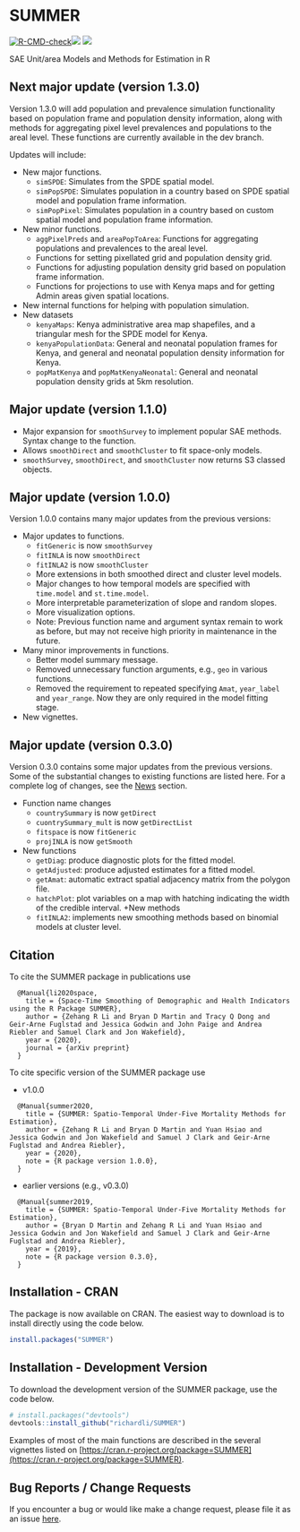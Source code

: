 # SUMMER
[![R-CMD-check](https://github.com/richardli/SUMMER/workflows/R-CMD-check/badge.svg)](https://github.com/richardli/SUMMER/actions)[![](https://cranlogs.r-pkg.org/badges/SUMMER)](https://cran.r-project.org/package=SUMMER) [![](https://cranlogs.r-pkg.org/badges/grand-total/SUMMER?color=orange)](https://cran.r-project.org/package=SUMMER)

SAE Unit/area Models and Methods for Estimation in R

## Next major update (version 1.3.0)
Version 1.3.0 will add population and prevalence simulation functionality based on population frame and population density information, along with methods for aggregating pixel level prevalences and populations to the areal level. These functions are currently available in the dev branch. 

Updates will include: 
+ New major functions.
    * ``simSPDE``: Simulates from the SPDE spatial model.
    * ``simPopSPDE``: Simulates population in a country based on SPDE spatial model and population frame information.
    * ``simPopPixel``: Simulates population in a country based on custom spatial model and population frame information.
+ New minor functions.
    * ``aggPixelPreds`` and ``areaPopToArea``: Functions for aggregating populations and prevalences to the areal level.
    * Functions for setting pixellated grid and population density grid.
    * Functions for adjusting population density grid based on population frame information.
    * Functions for projections to use with Kenya maps and for getting Admin areas given spatial locations.
+ New internal functions for helping with population simulation.
+ New datasets
    * ``kenyaMaps``: Kenya administrative area map shapefiles, and a triangular mesh for the SPDE model for Kenya.
    * ``kenyaPopulationData``: General and neonatal population frames for Kenya, and general and neonatal population density information for Kenya.
    * ``popMatKenya`` and ``popMatKenyaNeonatal``: General and neonatal population density grids at 5km resolution.

## Major update (version 1.1.0)
+ Major expansion for `smoothSurvey` to implement popular SAE methods. Syntax change to the function. 
+ Allows `smoothDirect` and `smoothCluster` to fit space-only models.
+ `smoothSurvey`, `smoothDirect`, and `smoothCluster` now returns S3 classed objects.

## Major update (version 1.0.0)
Version 1.0.0 contains many major updates from the previous versions:
+ Major updates to functions.
    + ``fitGeneric`` is now ``smoothSurvey``
    + ``fitINLA`` is now ``smoothDirect``
    + ``fitINLA2`` is now ``smoothCluster``
    + More extensions in both smoothed direct and cluster level models.
    + Major changes to how temporal models are specified with `time.model` and `st.time.model`.
    + More interpretable parameterization of slope and random slopes.
    + More visualization options.
    + Note: Previous function name and argument syntax remain to work as before, but may not receive high priority in maintenance in the future.  
+ Many minor improvements in functions.
    + Better model summary message.
    + Removed unnecessary function arguments, e.g., ``geo`` in various functions.
    + Removed the requirement to repeated specifying ``Amat``, ``year_label`` and ``year_range``. Now they are only required in the model fitting stage.
+ New vignettes. 

## Major update (version 0.3.0)
Version 0.3.0 contains some major updates from the previous versions. Some of the substantial changes to existing functions are listed here. For a complete log of changes, see the [News](https://github.com/richardli/SUMMER/blob/master/NEWS.md) section.

+ Function name changes
    * ``countrySummary`` is now ``getDirect``
    * ``cuontrySummary_mult`` is now ``getDirectList``
    * ``fitspace`` is now ``fitGeneric``
    * ``projINLA`` is now ``getSmooth``
+ New functions
    * ``getDiag``: produce diagnostic plots for the fitted model.
    * ``getAdjusted``: produce adjusted estimates for a fitted model.
    * ``getAmat``: automatic extract spatial adjacency matrix from the polygon file.
    * ``hatchPlot``: plot variables on a map with hatching indicating the width of the credible interval.
+New methods
    * ``fitINLA2``: implements new smoothing methods based on binomial models at cluster level. 

## Citation

To cite the SUMMER package in publications use
```
  @Manual{li2020space,
    title = {Space-Time Smoothing of Demographic and Health Indicators using the R Package SUMMER},
    author = {Zehang R Li and Bryan D Martin and Tracy Q Dong and Geir-Arne Fuglstad and Jessica Godwin and John Paige and Andrea Riebler and Samuel Clark and Jon Wakefield},
    year = {2020},
    journal = {arXiv preprint}
  }
```

To cite specific version of the SUMMER package use
+ v1.0.0 
```
  @Manual{summer2020,
    title = {SUMMER: Spatio-Temporal Under-Five Mortality Methods for Estimation},
    author = {Zehang R Li and Bryan D Martin and Yuan Hsiao and Jessica Godwin and Jon Wakefield and Samuel J Clark and Geir-Arne Fuglstad and Andrea Riebler},
    year = {2020},
    note = {R package version 1.0.0},
  }
```
+ earlier versions (e.g., v0.3.0)
```
  @Manual{summer2019,
    title = {SUMMER: Spatio-Temporal Under-Five Mortality Methods for Estimation},
    author = {Bryan D Martin and Zehang R Li and Yuan Hsiao and Jessica Godwin and Jon Wakefield and Samuel J Clark and Geir-Arne Fuglstad and Andrea Riebler},
    year = {2019},
    note = {R package version 0.3.0},
  }
```


## Installation - CRAN

The package is now available on CRAN. The easiest way to download is to install directly using the code below.

``` r 
install.packages("SUMMER")
```

## Installation - Development Version

To download the development version of the SUMMER package, use the code below.

``` r
# install.packages("devtools")
devtools::install_github("richardli/SUMMER")
```
 
Examples of most of the main functions are described in the several vignettes listed on [https://cran.r-project.org/package=SUMMER](https://cran.r-project.org/package=SUMMER).

## Bug Reports / Change Requests
If you encounter a bug or would like make a change request, please file it as an issue [here](https://github.com/richardli/SUMMER/issues).


